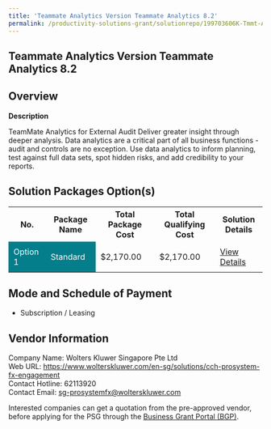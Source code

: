 ```yaml
---
title: 'Teammate Analytics Version Teammate Analytics 8.2'
permalink: /productivity-solutions-grant/solutionrepo/199703606K-Tmmt-Anlytcs-v-Tmmt-Anlytcs-82-G
---
```


## Teammate Analytics Version Teammate Analytics 8.2

## Overview

**Description**

TeamMate Analytics for External Audit
Deliver greater insight through deeper analysis. Data analytics are a critical part of all business functions - audit and controls are no exception. Use data analytics to inform planning, test against full data sets, spot hidden risks, and add credibility to your reports.

## Solution Packages Option(s)

<table>
<tr>
<th><b>No.</b></th>
<th><b>Package Name</b></th>
<th><b>Total Package Cost</b></th>
<th><b>Total Qualifying Cost</b></th>
<th><b>Solution Details</b></th>
</tr>
<tr>
<td style='padding: 10px; background-color: #037E8A; color: #FFFFFF;'>Option 1</td>
<td style='padding: 10px; background-color: #037E8A; color: #FFFFFF;'>Standard</td>
<td style='padding: 10px;'>$2,170.00</td>
<td style='padding: 10px;'>$2,170.00</td>
<td style='padding: 10px;'><a href='/psg/Wolters_Teammate_15082024_Desensitised_Annex3_Part1.pdf' target='_blank'>View Details</a></td>
</tr>
</table>

## Mode and Schedule of Payment

 - Subscription / Leasing

## Vendor Information

 Company Name: Wolters Kluwer Singapore Pte Ltd<br>Web URL: https://www.wolterskluwer.com/en-sg/solutions/cch-prosystem-fx-engagement <br>Contact Hotline: 62113920 <br>Contact Email: sg-prosystemfx@wolterskluwer.com <br>

Interested companies can get a quotation from the pre-approved vendor, before applying for the PSG through the <a href='https://www.businessgrants.gov.sg/' target='_blank' rel='noopener'>Business Grant Portal (BGP)</a>.

<script src="/jquery/resize-tables.js"></script>
